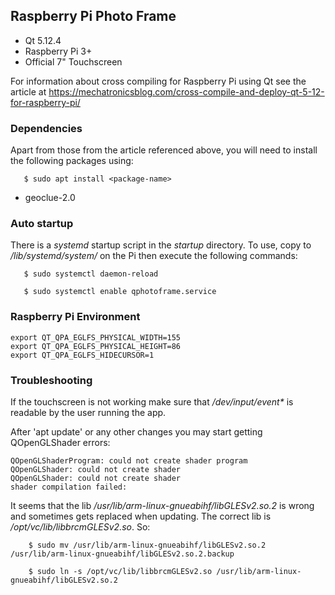 ## Raspberry Pi Photo Frame

* Qt 5.12.4
* Raspberry Pi 3+
* Official 7" Touchscreen

For information about cross compiling for Raspberry Pi using Qt see the article at https://mechatronicsblog.com/cross-compile-and-deploy-qt-5-12-for-raspberry-pi/


### Dependencies

Apart from those from the article referenced above, you will need to install the following packages using:

```
   $ sudo apt install <package-name>
```

* geoclue-2.0




### Auto startup

There is a _systemd_ startup script in the _startup_ directory. To use, copy to _/lib/systemd/system/_ on the Pi then execute the following commands:

```
   $ sudo systemctl daemon-reload

   $ sudo systemctl enable qphotoframe.service
```

### Raspberry Pi Environment

```
export QT_QPA_EGLFS_PHYSICAL_WIDTH=155
export QT_QPA_EGLFS_PHYSICAL_HEIGHT=86
export QT_QPA_EGLFS_HIDECURSOR=1
```

### Troubleshooting

If the touchscreen is not working make sure that _/dev/input/event*_ is readable by the user running the app.

After 'apt update' or any other changes you may start getting QOpenGLShader errors:

```
QOpenGLShaderProgram: could not create shader program
QOpenGLShader: could not create shader
QOpenGLShader: could not create shader
shader compilation failed:
```

It seems that the lib _/usr/lib/arm-linux-gnueabihf/libGLESv2.so.2_ is wrong and sometimes gets replaced when updating. The correct lib is _/opt/vc/lib/libbrcmGLESv2.so_. So:

```
    $ sudo mv /usr/lib/arm-linux-gnueabihf/libGLESv2.so.2 /usr/lib/arm-linux-gnueabihf/libGLESv2.so.2.backup

    $ sudo ln -s /opt/vc/lib/libbrcmGLESv2.so /usr/lib/arm-linux-gnueabihf/libGLESv2.so.2
```


